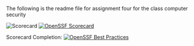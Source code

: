 The following is the readme file for assignment four for the class computer security

![Scorecard](https://img.shields.io/endpoint?url=https://raw.githubusercontent.com/NickPellet/AssignmentFour.gitgub.io/main/scorecard.json)
[![OpenSSF Scorecard](htt‌ps://api.securityscorecards.dev/projects/github.com/NickPellet/AssignmentFour.github.io/badge)](htt‌ps://securityscorecards.dev/viewer/?uri=github.com/NickPellet/AssignmentFour.github.io)

Scorecard Completion: [![OpenSSF Best Practices](https://www.bestpractices.dev/projects/10337/badge)](https://www.bestpractices.dev/projects/10337)
